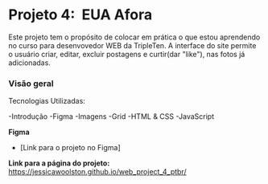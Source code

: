 # Projeto 4:  EUA Afora

Este projeto tem o propósito de colocar em prática o que estou aprendendo no curso para desenvovedor WEB da TripleTen. 
A interface do site permite o usuário criar, editar, excluir postagens e curtir(dar "like"), nas fotos já adicionadas.



### Visão geral
Tecnologias Utilizadas: 

-Introdução
-Figma
-Imagens
-Grid
-HTML & CSS
-JavaScript


**Figma**

* [Link para o projeto no Figma]

**Link para a página do projeto:**
https://jessicawoolston.github.io/web_project_4_ptbr/



